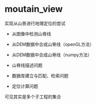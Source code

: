 # moutain_view

实现从山景进行地理定位的尝试

* 从图像中检测山脊线

* 从DEM数据中合成山脊线（openGL方法）

* 从DEM数据中合成山脊线（numpy方法）

* 山脊线描述问题

* 数据库建立与匹配、检索问题

* 定位计算问题

可见其实是多个子工程的集合
